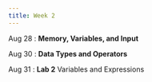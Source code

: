 ```yaml
---
title: Week 2
---
```


Aug 28
: **Memory, Variables, and Input**
  
Aug 30
: **Data Types and Operators**

Aug 31
: **Lab 2** Variables and Expressions